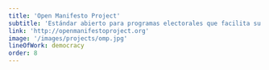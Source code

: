 ```yaml
---
title: 'Open Manifesto Project'
subtitle: 'Estándar abierto para programas electorales que facilita su comprensión y la rendición de cuentas a la ciudadanía'
link: 'http://openmanifestoproject.org'
image: '/images/projects/omp.jpg'
lineOfWork: democracy
order: 8
---
```

